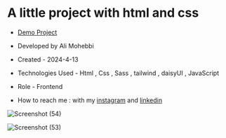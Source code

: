# A little project with html and css

- [Demo Project](https://ali-mohebbi-developer.github.io/Personal-Website/)

- Developed by Ali Mohebbi

- Created - 2024-4-13

- Technologies Used - Html , Css , Sass , tailwind , daisyUI , JavaScript

- Role - Frontend

- How to reach me : with my [instagram](https://www.instagram.com/Ali_Mohebbi_Developer) and [linkedin](https://www.linkedin.com/in/ali-mohebbi-7165b7265/)

![Screenshot (54)](https://github.com/Ali-Mohebbi-Developer/Personal-Website/assets/126477170/49351759-2403-4a18-bbf4-765769e24f8a)

![Screenshot (53)](https://github.com/Ali-Mohebbi-Developer/Personal-Website/assets/126477170/b878478b-663c-45c8-b0d4-8a769f8771c3)
